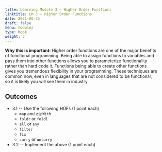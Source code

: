 ```yaml
---
title: Learning Module 3 — Higher Order Functions
linktitle: LM 3 – Higher Order Functions
date: 2021-06-25
draft: false
menu: modules
type: book
weight: 3
---
```


**Why this is important:**  Higher order functions are one of the major benefits
of functional programming.  Being able to assign functions to variables and pass
them into other functions allows you to parameterize  functionality rather than
hard code it.  Functions being able to create other functions gives you
tremendous flexibility in your programming.  These techniques are common now,
even in languages that are not considered to be functional, so it is likely you
will see them in industry.

## Outcomes
  - 3.1 -- Use the following HOFs (1 point each)
    - `map` and `zipWith`
    - `foldr` or `foldl`
    - `all` or `any`
    - `filter`
    - `fix`
    - `curry` or `uncurry`
  - 3.2 -- Implement the above (1 point each)

